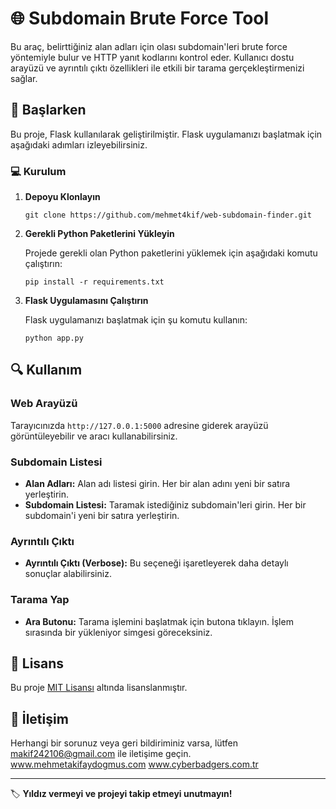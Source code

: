 
🌐 Subdomain Brute Force Tool
=============================

Bu araç, belirttiğiniz alan adları için olası subdomain'leri brute force yöntemiyle bulur ve HTTP yanıt kodlarını kontrol eder. Kullanıcı dostu arayüzü ve ayrıntılı çıktı özellikleri ile etkili bir tarama gerçekleştirmenizi sağlar.

🚀 Başlarken
------------

Bu proje, Flask kullanılarak geliştirilmiştir. Flask uygulamanızı başlatmak için aşağıdaki adımları izleyebilirsiniz.

### 💻 Kurulum

1.  **Depoyu Klonlayın**
    
        git clone https://github.com/mehmet4kif/web-subdomain-finder.git
    
2.  **Gerekli Python Paketlerini Yükleyin**
    
    Projede gerekli olan Python paketlerini yüklemek için aşağıdaki komutu çalıştırın:
    
        pip install -r requirements.txt
    
3.  **Flask Uygulamasını Çalıştırın**
    
    Flask uygulamanızı başlatmak için şu komutu kullanın:
    
        python app.py
    

🔍 Kullanım
-----------

### Web Arayüzü

Tarayıcınızda `http://127.0.0.1:5000` adresine giderek arayüzü görüntüleyebilir ve aracı kullanabilirsiniz.

### Subdomain Listesi

*   **Alan Adları:** Alan adı listesi girin. Her bir alan adını yeni bir satıra yerleştirin.
*   **Subdomain Listesi:** Taramak istediğiniz subdomain'leri girin. Her bir subdomain'i yeni bir satıra yerleştirin.

### Ayrıntılı Çıktı

*   **Ayrıntılı Çıktı (Verbose):** Bu seçeneği işaretleyerek daha detaylı sonuçlar alabilirsiniz.

### Tarama Yap

*   **Ara Butonu:** Tarama işlemini başlatmak için butona tıklayın. İşlem sırasında bir yükleniyor simgesi göreceksiniz.

📄 Lisans
---------

Bu proje [MIT Lisansı](LICENSE) altında lisanslanmıştır.

📢 İletişim
-----------

Herhangi bir sorunuz veya geri bildiriminiz varsa, lütfen [makif242106@gmail.com](mailto:makif242106@gmail.com) ile iletişime geçin.
www.mehmetakifaydogmus.com
www.cyberbadgers.com.tr

* * *

🏷️ **Yıldız vermeyi ve projeyi takip etmeyi unutmayın!**

